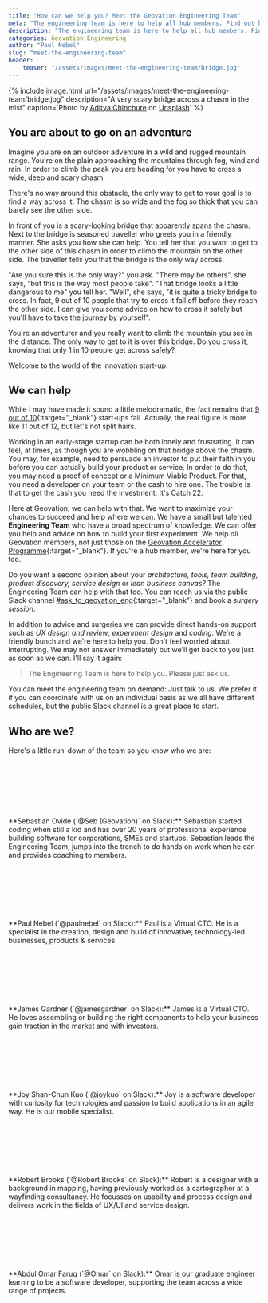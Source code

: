 ```yaml
---
title: "How can we help you? Meet the Geovation Engineering Team"
meta: "The engineering team is here to help all hub members. Find out how in this post."
description: "The engineering team is here to help all hub members. Find out how in this post."
categories: Geovation Engineering
author: "Paul Nebel"
slug: "meet-the-engineering-team"
header:
    teaser: "/assets/images/meet-the-engineering-team/bridge.jpg"
---
```


{% include image.html url="/assets/images/meet-the-engineering-team/bridge.jpg" description="A very scary bridge across a chasm in the mist" caption='<span>Photo by <a href="https://unsplash.com/@adityachinchure?utm_source=unsplash&amp;utm_medium=referral&amp;utm_content=creditCopyText">Aditya Chinchure</a> on <a href="https://unsplash.com/?utm_source=unsplash&amp;utm_medium=referral&amp;utm_content=creditCopyText">Unsplash</a></span>' %}

## You are about to go on an adventure

Imagine you are on an outdoor adventure in a wild and rugged mountain range.  You're on the plain approaching the mountains through fog, wind and rain.  In order to climb the peak you are heading for you have to cross a wide, deep and scary chasm.

There's no way around this obstacle, the only way to get to your goal is to find a way across it. The chasm is so wide and the fog so thick that you can barely see the other side.

In front of you is a scary-looking bridge that apparently spans the chasm.  Next to the bridge is seasoned traveller who greets you in a friendly manner.  She asks you how she can help.  You tell her that you want to get to the other side of this chasm in order to climb the mountain on the other side.  The traveller tells you that the bridge is the only way across.

"Are you sure this is the only way?" you ask.  "There may be others", she says, "but this is the way most people take".  "That bridge looks a little dangerous to me" you tell her.  "Well", she says, "it is quite a tricky bridge to cross.  In fact, 9 out of 10 people that try to cross it fall off before they reach the other side. I can give you some advice on how to cross it safely but you'll have to take the journey by yourself".

You're an adventurer and you really want to climb the mountain you see in the distance.  The only way to get to it is over this bridge.  Do you cross it, knowing that only 1 in 10 people get across safely?

Welcome to the world of the innovation start-up.

## We can help
 
While I may have made it sound a little melodramatic, the fact remains that [9 out of 10][innovation-startup-stats]{:target="_blank"} start-ups fail.  Actually, the real figure is more like 11 out of 12, but let's not split hairs.

Working in an early-stage startup can be both lonely and frustrating. It can feel, at times, as though you are wobbling on that bridge above the chasm. You may, for example, need to persuade an investor to put their faith in you before you can actually build your product or service.  In order to do that, you may need a proof of concept or a Minimum Viable Product. For that, you need a developer on your team or the cash to hire one.  The trouble is that to get the cash you need the investment.  It's Catch 22.

Here at Geovation, we can help with that. We want to maximize your chances to succeed and help where we can. We have a small but talented **Engineering Team** who have a broad spectrum of knowledge. We can offer you help and advice on how to build your first experiment. We help *all* Geovation members, not just those on the [Geovation Accelerator Programme][accelerator]{:target="_blank"}. If you're a hub member, we're here for you too.

Do you want a second opinion about your *architecture, tools, team building, product discovery, service design* or *lean business canvas?* The Engineering Team can help with that too. You can reach us via the public Slack channel [#ask\_to\_geovation\_eng][geoslack]{:target="_blank"} and book a *surgery session*.


In addition to advice and surgeries we can provide direct hands-on support such as *UX design and review*, *experiment design* and *coding*. We're a friendly bunch and we're here to help you.  Don't feel worried about interrupting. We may not answer immediately but we'll get back to you just as soon as we can.  I'll say it again:

 > The Engineering Team is here to help you.  Please just ask us.

You can meet the engineering team on demand: Just talk to us. We prefer it if you can coordinate with us on an individual basis as we all have different schedules, but the public Slack channel is a great place to start.

## Who are we?

Here's a little run-down of the team so you know who we are:

<figure style="width: 100px; height: 100px; margin-top: 10px; margin-bottom: 10px;" class="align-left">
  <img src="{{ site.url }}/assets/images/Headshot_SebOvide.jpg" alt="">
</figure>
**Sebastian Ovide (`@Seb (Geovation)` on Slack):** Sebastian started coding when still a kid and has over 20 years of professional experience building software for corporations, SMEs and startups. Sebastian leads the Engineering Team, jumps into the trench to do hands on work when he can and provides coaching to members.

<figure style="width: 100px; height: 100px; margin-top: 10px; margin-bottom: 10px;" class="align-left">
  <img src="{{ site.url }}/assets/images/Headshot_PaulNebel.jpg" alt="">
</figure>
**Paul Nebel (`@paulnebel` on Slack):** Paul is a Virtual CTO. He is a specialist in the creation, design and build of innovative, technology-led businesses, products & services.
 
<figure style="width: 100px; height: 100px; margin-top: 10px; margin-bottom: 10px;" class="align-left">
  <img src="{{ site.url }}/assets/images/Headshot_JameGardner.jpg" alt="">
</figure>
**James Gardner (`@jamesgardner` on Slack):** James is a Virtual CTO. He loves assembling or building the right components to help your business gain traction in the market and with investors.

<figure style="width: 100px; height: 100px; margin-top: 10px; margin-bottom: 10px;" class="align-left">
  <img src="{{ site.url }}/assets/images/Headshot_JoyKuo.jpg" alt="">
</figure>
**Joy Shan-Chun Kuo (`@joykuo` on Slack):** Joy is a software developer with curiosity for technologies and passion to build applications in an agile way. He is our mobile specialist.

<figure style="width: 100px; height: 100px; margin-top: 10px; margin-bottom: 10px;" class="align-left">
  <img src="{{ site.url }}/assets/images/Headshot_RobertBrooks.png" alt="">
</figure>
**Robert Brooks (`@Robert Brooks` on Slack):** Robert is a designer with a background in mapping, having previously worked as a cartographer at a wayfinding consultancy. He focusses on usability and process design and delivers work in the fields of UX/UI and service design.


<figure style="width: 100px; height: 100px; margin-top: 10px; margin-bottom: 10px;" class="align-left">
  <img src="{{ site.url }}/assets/images/Headshot_Unknown.jpg" alt="">
</figure>
**Abdul Omar Faruq (`@Omar` on Slack):** Omar is our graduate engineer learning to be a software developer, supporting the team across a wide range of projects.

[innovation-startup-stats]: https://startupgenome.com/
[accelerator]: https://geovation.uk/accelerator/
[geoslack]: https://geovationhub.slack.com/archives/C7FEC55UY